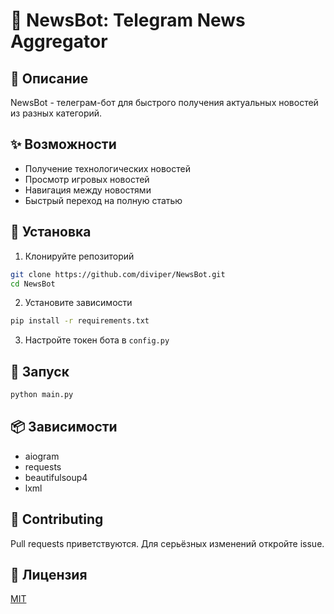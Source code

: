 # 🤖 NewsBot: Telegram News Aggregator

## 📰 Описание
NewsBot - телеграм-бот для быстрого получения актуальных новостей из разных категорий.

## ✨ Возможности
- Получение технологических новостей
- Просмотр игровых новостей
- Навигация между новостями
- Быстрый переход на полную статью

## 🚀 Установка
1. Клонируйте репозиторий
```bash
git clone https://github.com/diviper/NewsBot.git
cd NewsBot
```

2. Установите зависимости
```bash
pip install -r requirements.txt
```

3. Настройте токен бота в `config.py`

## 🔧 Запуск
```bash
python main.py
```

## 📦 Зависимости
- aiogram
- requests
- beautifulsoup4
- lxml

## 🤝 Contributing
Pull requests приветствуются. Для серьёзных изменений откройте issue.

## 📝 Лицензия
[MIT](https://choosealicense.com/licenses/mit/)
